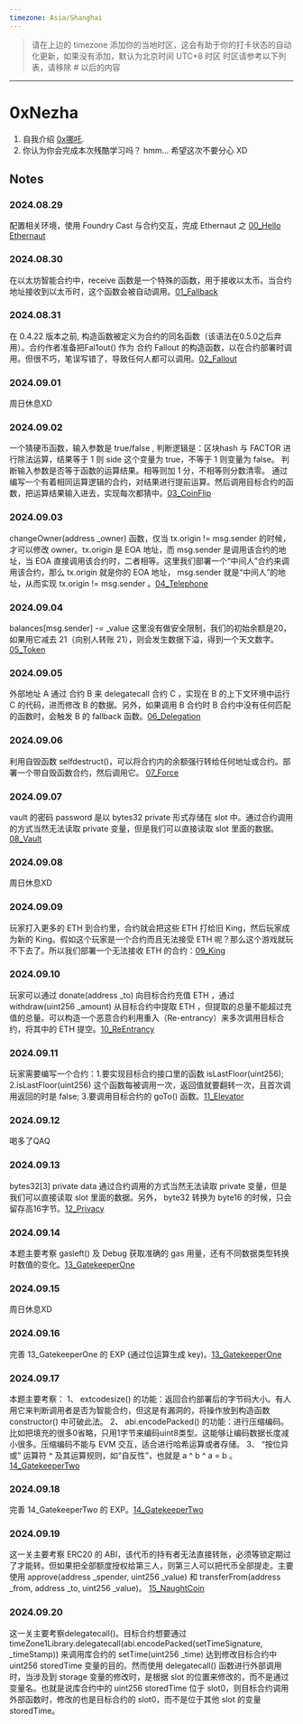 ```yaml
---
timezone: Asia/Shanghai
---
```


> 请在上边的 timezone 添加你的当地时区，这会有助于你的打卡状态的自动化更新，如果没有添加，默认为北京时间 UTC+8 时区
> 时区请参考以下列表，请移除 # 以后的内容

---

# 0xNezha

1. 自我介绍
[0x哪吒](https://x.com/0xNezha).
2. 你认为你会完成本次残酷学习吗？
hmm... 希望这次不要分心 XD

## Notes

<!-- Content_START -->

### 2024.08.29

配置相关环境，使用 Foundry Cast 与合约交互，完成 Ethernaut 之 [00_Hello Ethernaut](./Writeup/0xNezha/Ethernaut/00_Hello%20Ethernaut.md) 

### 2024.08.30
在以太坊智能合约中，receive 函数是一个特殊的函数，用于接收以太币。当合约地址接收到以太币时，这个函数会被自动调用。[01_Fallback](./Writeup/0xNezha/Ethernaut/01_Fallback.md) 

### 2024.08.31
在 0.4.22 版本之前, 构造函数被定义为合约的同名函数（该语法在0.5.0之后弃用）。合约作者准备把Fal1out() 作为 合约 Fallout 的构造函数，以在合约部署时调用。但很不巧，笔误写错了，导致任何人都可以调用。[02_Fallout](./Writeup/0xNezha/Ethernaut/02_Fallout.md)

### 2024.09.01
周日休息XD

### 2024.09.02
一个猜硬币函数，输入参数是 true/false , 判断逻辑是：区块hash 与 FACTOR 进行除法运算，结果等于 1 则 side 这个变量为 true，不等于 1 则变量为 false。
判断输入参数是否等于函数的运算结果。相等则加 1 分，不相等则分数清零。
通过编写一个有着相同运算逻辑的合约，对结果进行提前运算。然后调用目标合约的函数，把运算结果输入进去，实现每次都猜中。[03_CoinFlip](./Writeup/0xNezha/Ethernaut/03_CoinFlip/src/CoinFlip_exp.sol)

### 2024.09.03
changeOwner(address _owner) 函数，仅当 tx.origin != msg.sender 的时候，才可以修改 owner。tx.origin 是 EOA 地址，而 msg.sender 是调用该合约的地址，当 EOA 直接调用该合约时，二者相等。这里我们部署一个“中间人”合约来调用该合约，那么 tx.origin 就是你的 EOA 地址， msg.sender 就是“中间人”的地址，从而实现  tx.origin != msg.sender 。[04_Telephone](./Writeup/0xNezha/Ethernaut/04_Telephone/src/Telephone_exp.sol)

### 2024.09.04
balances[msg.sender] -= _value 这里没有做安全限制，我们的初始余额是20，如果用它减去 21（向别人转账 21），则会发生数据下溢，得到一个天文数字。[05_Token](./Writeup/0xNezha/Ethernaut/05_Token.md)
 

### 2024.09.05
外部地址 A 通过 合约 B 来 delegatecall 合约 C ，实现在 B 的上下文环境中运行 C 的代码，进而修改 B 的数据。另外，如果调用 B 合约时 B 合约中没有任何匹配的函数时，会触发 B 的 fallback 函数。[06_Delegation](./Writeup/0xNezha/Ethernaut/06_Delegation.md)

### 2024.09.06
利用自毁函数 selfdestruct()，可以将合约内的余额强行转给任何地址或合约。部署一个带自毁函数合约，然后调用它。 [07_Force](./Writeup/0xNezha/Ethernaut/07_Force/src/Force_exp.sol)

### 2024.09.07
vault 的密码 password 是以 bytes32 private 形式存储在 slot 中。通过合约调用的方式当然无法读取 private 变量，但是我们可以直接读取 slot 里面的数据。 [08_Vault](./Writeup/0xNezha/Ethernaut/08_Vault.md)

### 2024.09.08
周日休息XD

### 2024.09.09
玩家打入更多的 ETH 到合约里，合约就会把这些 ETH 打给旧 King，然后玩家成为新的 King。假如这个玩家是一个合约而且无法接受 ETH 呢？那么这个游戏就玩不下去了。所以我们部署一个无法接收 ETH 的合约：[09_King](./Writeup/0xNezha/Ethernaut/09_King/src/King_exp.sol)

### 2024.09.10
玩家可以通过 donate(address _to) 向目标合约充值 ETH ，通过 withdraw(uint256 _amount) 从目标合约中提取 ETH ，但提取的总量不能超过充值的总量。可以构造一个恶意合约利用重入（Re-entrancy）来多次调用目标合约，将其中的 ETH 提空。[10_ReEntrancy](./Writeup/0xNezha/Ethernaut/10_ReEntrancy/src/ReEntrancy_exp.sol)

### 2024.09.11
玩家需要编写一个合约：1.要实现目标合约接口里的函数 isLastFloor(uint256); 2.isLastFloor(uint256) 这个函数每被调用一次，返回值就要翻转一次，且首次调用返回的时是 false; 3.要调用目标合约的 goTo() 函数。[11_Elevator](./Writeup/0xNezha/Ethernaut/11_Elevator/src/Elevator_exp.sol)

### 2024.09.12
喝多了QAQ

### 2024.09.13
bytes32[3] private data 通过合约调用的方式当然无法读取 private 变量，但是我们可以直接读取 slot 里面的数据。另外， byte32 转换为 byte16 的时候，只会留存高16字节。[12_Privacy](./Writeup/0xNezha/Ethernaut/12_Privacy.md)

### 2024.09.14
本题主要考察 gasleft() 及 Debug 获取准确的 gas 用量，还有不同数据类型转换时数值的变化。[13_GatekeeperOne](./Writeup/0xNezha/Ethernaut/13_GatekeeperOne/13_GatekeeperOne.md)

### 2024.09.15
周日休息XD

### 2024.09.16
完善 13_GatekeeperOne 的 EXP (通过位运算生成 key)。[13_GatekeeperOne](./Writeup/0xNezha/Ethernaut/13_GatekeeperOne/src/GatekeeperOne_exp.sol)

### 2024.09.17
本题主要考察：
1、 extcodesize() 的功能：返回合约部署后的字节码大小。有人用它来判断调用者是否为智能合约，但这是有漏洞的，将操作放到构造函数 constructor() 中可破此法。
2、 abi.encodePacked() 的功能：进行压缩编码。比如把填充的很多0省略，只用1字节来编码uint8类型。这能够让编码数据长度减小很多。压缩编码不能与 EVM 交互，适合进行哈希运算或者存储。
3、 “按位异或” 运算符 ^ 及其运算规则，如“自反性”，也就是 a ^ b ^ a = b 。
[14_GatekeeperTwo](./Writeup/0xNezha/Ethernaut/14_GatekeeperTwo/14_GatekeeperTwo.md)

### 2024.09.18
完善 14_GatekeeperTwo 的 EXP。[14_GatekeeperTwo](./Writeup/0xNezha/Ethernaut/14_GatekeeperTwo/src/GatekeeperTwo_exp.sol)

### 2024.09.19
这一关主要考察 ERC20 的 ABI，该代币的持有者无法直接转账，必须等锁定期过了才能转。但如果把全部额度授权给第三人，则第三人可以把代币全部提走。主要使用 approve(address _spender, uint256 _value) 和 transferFrom(address _from, address _to, uint256 _value)。 [15_NaughtCoin](./Writeup/0xNezha/Ethernaut/15_NaughtCoin.md)

### 2024.09.20
这一关主要考察delegatecall()。目标合约想要通过 timeZone1Library.delegatecall(abi.encodePacked(setTimeSignature, _timeStamp)) 来调用库合约的 setTime(uint256 _time) 达到修改目标合约中 uint256 storedTime 变量的目的。然而使用 delegatecall() 函数进行外部调用时，当涉及到 storage 变量的修改时，是根据 slot 的位置来修改的，而不是通过变量名。也就是说库合约中的 uint256 storedTime 位于 slot0，则目标合约调用外部函数时，修改的也是目标合约的 slot0，而不是位于其他 slot 的变量 storedTime。
<!-- Content_END -->
